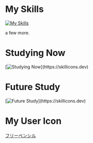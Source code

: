 # My Skills
[![My Skills](https://skillicons.dev/icons?i=html,css,js,ts,jquery,npm,java,eclipse,visualstudio,vscode,py,fastapi,flask,django,selenium,discord,bots,discordjs,notion,git,github,githubactions,heroku,md,svg,mysql,postgres,sqlite,planetscale,postman,stackoverflow,ubuntu,vercel,vite,windows,
)](https://skillicons.dev)

a few more.

# Studying Now
[![Studying Now](https://skillicons.dev/icons?i=express,go,graphql,materialui,mongodb,react,nextjs,nginx,nodejs,prisma,regex,sass,docker,kubernetes,)](https://skillicons.dev)

# Future Study
[![Future Study](https://skillicons.dev/icons?i=rust,bun,pnpm,electron,htmx,kali,linux,tailwind,windicss,wasm,webpack,sklearn,pytorch,tensorflow,raspberrypi,)](https://skillicons.dev)

# My User Icon
[フリーペンシル](https://iconbu.com/)
